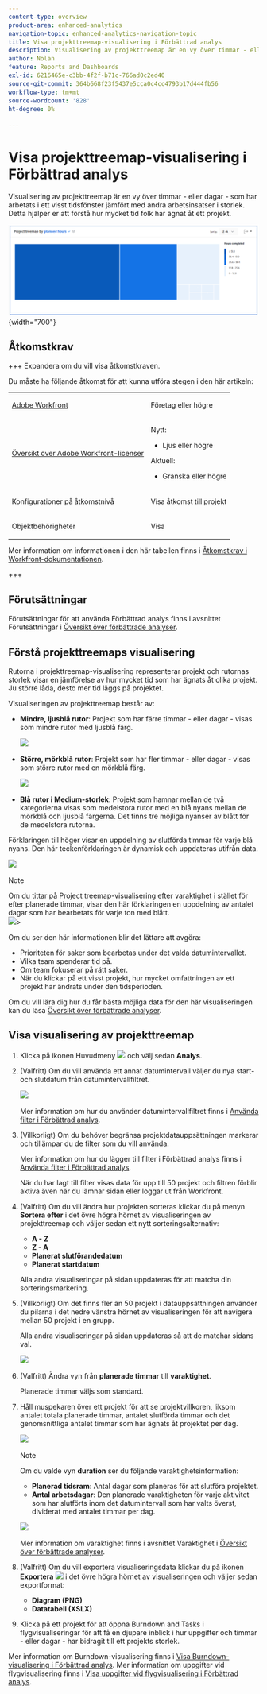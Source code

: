 ```yaml
---
content-type: overview
product-area: enhanced-analytics
navigation-topic: enhanced-analytics-navigation-topic
title: Visa projekttreemap-visualisering i Förbättrad analys
description: Visualisering av projekttreemap är en vy över timmar - eller dagar - som har arbetats i ett visst tidsfönster jämfört med andra arbetsinsatser i storlek. Detta hjälper er att förstå hur mycket tid folk har ägnat åt ett projekt.
author: Nolan
feature: Reports and Dashboards
exl-id: 6216465e-c3bb-4f2f-b71c-766ad0c2ed40
source-git-commit: 364b668f23f5437e5cca0c4cc4793b17d444fb56
workflow-type: tm+mt
source-wordcount: '828'
ht-degree: 0%

---
```


# Visa projekttreemap-visualisering i Förbättrad analys

<!-- Audited: 12/2023 -->

Visualisering av projekttreemap är en vy över timmar - eller dagar - som har arbetats i ett visst tidsfönster jämfört med andra arbetsinsatser i storlek. Detta hjälper er att förstå hur mycket tid folk har ägnat åt ett projekt.

![](assets/project-treemap-350x126.png){width="700"}

## Åtkomstkrav

+++ Expandera om du vill visa åtkomstkraven.

Du måste ha följande åtkomst för att kunna utföra stegen i den här artikeln:

<table style="table-layout:auto"> 
 <col> 
 <col> 
 <tbody> 
  <tr> 
   <td role="rowheader"><a href="https://www.workfront.com/plans" target="_blank">Adobe Workfront</a></td> 
   <td> <p>Företag eller högre</p> </td> 
  </tr> 
  <tr> 
   <td role="rowheader"><a href="../administration-and-setup/add-users/access-levels-and-object-permissions/wf-licenses.md" class="MCXref xref">Översikt över Adobe Workfront-licenser</a></td> 
   <td>   <p>Nytt:</p> 
   <ul><li>Ljus eller högre</li></ul>
   <p>Aktuell:</p>
   <ul><li>Granska eller högre</li></ul>
 </td> 
  </tr> 
  <tr> 
   <td role="rowheader">Konfigurationer på åtkomstnivå</td> 
   <td> <p>Visa åtkomst till projekt</p> <!--<p>Note: If you still don't have access, ask your Workfront administrator if they set additional restrictions in your access level.<br>For information on how a Workfront administrator can change your access level, see <a href="../administration-and-setup/add-users/configure-and-grant-access/create-modify-access-levels.md" class="MCXref xref">Create or modify custom access levels</a>.</p>--> </td> 
  </tr> 
  <tr> 
   <td role="rowheader">Objektbehörigheter</td> 
   <td> <p>Visa</p> <!--<p>For information on requesting additional access, see <a href="../workfront-basics/grant-and-request-access-to-objects/request-access.md" class="MCXref xref">Request access to objects </a>.</p>--> </td> 
  </tr> 
 </tbody> 
</table>

Mer information om informationen i den här tabellen finns i [Åtkomstkrav i Workfront-dokumentationen](/help/quicksilver/administration-and-setup/add-users/access-levels-and-object-permissions/access-level-requirements-in-documentation.md).

+++

## Förutsättningar

Förutsättningar för att använda Förbättrad analys finns i avsnittet Förutsättningar i [Översikt över förbättrade analyser](../enhanced-analytics/enhanced-analytics-overview.md).

## Förstå projekttreemaps visualisering

Rutorna i projekttreemap-visualisering representerar projekt och rutornas storlek visar en jämförelse av hur mycket tid som har ägnats åt olika projekt. Ju större låda, desto mer tid läggs på projektet.

Visualiseringen av projekttreemap består av:

* **Mindre, ljusblå rutor**: Projekt som har färre timmar - eller dagar - visas som mindre rutor med ljusblå färg.

  ![](assets/project-treemap-smaller-box.png)

* **Större, mörkblå rutor**: Projekt som har fler timmar - eller dagar - visas som större rutor med en mörkblå färg.

  ![](assets/project-treemap-larger-box-350x205.png)

* **Blå rutor i Medium-storlek**: Projekt som hamnar mellan de två kategorierna visas som medelstora rutor med en blå nyans mellan de mörkblå och ljusblå färgerna. Det finns tre möjliga nyanser av blått för de medelstora rutorna.

Förklaringen till höger visar en uppdelning av slutförda timmar för varje blå nyans. Den här teckenförklaringen är dynamisk och uppdateras utifrån data.

![](assets/project-treemap-hours-completed.png)

>[!NOTE]
>
>Om du tittar på Project treemap-visualisering efter varaktighet i stället för efter planerade timmar, visar den här förklaringen en uppdelning av antalet dagar som har bearbetats för varje ton med blått.\
>![](assets/project-treemap-days-worked.png)>

Om du ser den här informationen blir det lättare att avgöra:

* Prioriteten för saker som bearbetas under det valda datumintervallet.
* Vilka team spenderar tid på.
* Om team fokuserar på rätt saker.
* När du klickar på ett visst projekt, hur mycket omfattningen av ett projekt har ändrats under den tidsperioden.

Om du vill lära dig hur du får bästa möjliga data för den här visualiseringen kan du läsa [Översikt över förbättrade analyser](../enhanced-analytics/enhanced-analytics-overview.md).

## Visa visualisering av projekttreemap

1. Klicka på ikonen Huvudmeny ![](assets/main-menu-icon-16x12.png) och välj sedan **Analys**.
1. (Valfritt) Om du vill använda ett annat datumintervall väljer du nya start- och slutdatum från datumintervallfiltret.

   ![](assets/filters-select-date-range-350x344.png)

   Mer information om hur du använder datumintervallfiltret finns i [Använda filter i Förbättrad analys](../enhanced-analytics/use-enhanced-analytics-filters.md).

1. (Villkorligt) Om du behöver begränsa projektdatauppsättningen markerar och tillämpar du de filter som du vill använda.

   Mer information om hur du lägger till filter i Förbättrad analys finns i [Använda filter i Förbättrad analys](../enhanced-analytics/use-enhanced-analytics-filters.md).

   När du har lagt till filter visas data för upp till 50 projekt och filtren förblir aktiva även när du lämnar sidan eller loggar ut från Workfront.

1. (Valfritt) Om du vill ändra hur projekten sorteras klickar du på menyn **Sortera efter** i det övre högra hörnet av visualiseringen av projekttreemap och väljer sedan ett nytt sorteringsalternativ:

   * **A - Z**
   * **Z - A**
   * **Planerat slutförandedatum**
   * **Planerat startdatum**

   Alla andra visualiseringar på sidan uppdateras för att matcha din sorteringsmarkering.

1. (Villkorligt) Om det finns fler än 50 projekt i datauppsättningen använder du pilarna i det nedre vänstra hörnet av visualiseringen för att navigera mellan 50 projekt i en grupp.

   Alla andra visualiseringar på sidan uppdateras så att de matchar sidans val.

   ![](assets/pagination-350x118.png)

1. (Valfritt) Ändra vyn från **planerade timmar** till **varaktighet**.

   Planerade timmar väljs som standard.

1. Håll muspekaren över ett projekt för att se projektvillkoren, liksom antalet totala planerade timmar, antalet slutförda timmar och det genomsnittliga antalet timmar som har ägnats åt projektet per dag.

   ![](assets/project-treemap-project-details-350x404.png)

   >[!NOTE]
   >
   >Om du valde vyn **duration** ser du följande varaktighetsinformation:
   >
   >* **Planerad tidsram**: Antal dagar som planeras för att slutföra projektet.
   >* **Antal arbetsdagar**: Den planerade varaktigheten för varje aktivitet som har slutförts inom det datumintervall som har valts överst, dividerat med antalet timmar per dag.
   >   
   >![](assets/duration-treemap-350x159.png)
   >
   >Mer information om varaktighet finns i avsnittet Varaktighet i [Översikt över förbättrade analyser](../enhanced-analytics/enhanced-analytics-overview.md).

1. (Valfritt) Om du vill exportera visualiseringsdata klickar du på ikonen **Exportera** ![](assets/export.png) i det övre högra hörnet av visualiseringen och väljer sedan exportformat:

   * **Diagram (PNG)**
   * **Datatabell (XSLX)**

1. Klicka på ett projekt för att öppna Burndown and Tasks i flygvisualiseringar för att få en djupare inblick i hur uppgifter och timmar - eller dagar - har bidragit till ett projekts storlek.

Mer information om Burndown-visualisering finns i [Visa Burndown-visualisering i Förbättrad analys](../enhanced-analytics/burndown-overview.md). Mer information om uppgifter vid flygvisualisering finns i [Visa uppgifter vid flygvisualisering i Förbättrad analys](../enhanced-analytics/tasks-in-flight-overview.md).

